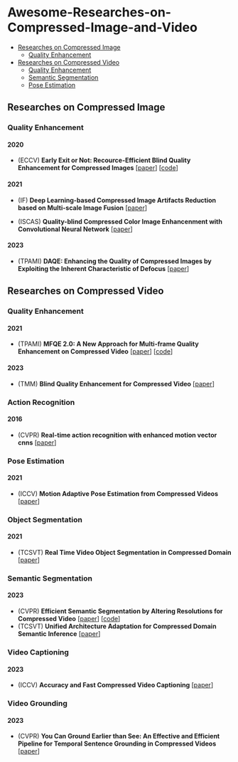 # Awesome-Researches-on-Compressed-Image-and-Video
- [Researches on Compressed Image](#researches-on-compressed-image)
  - [Quality Enhancement](#quality-enhancement)
- [Researches on Compressed Video](#researches-on-compressed-video)
  - [Quality Enhancement](#quality-enhancement)
  - [Semantic Segmentation](#semantic-segmentation)
  - [Pose Estimation](#pose-estimation)

## Researches on Compressed Image
### Quality Enhancement
#### 2020
- (ECCV) **Early Exit or Not: Recource-Efficient Blind Quality Enhancement for Compressed Images** [[paper](https://arxiv.org/pdf/2006.16581.pdf)] [[code](https://github.com/RyanXingQL/RBQE)]
#### 2021
- (IF) **Deep Learning-based Compressed Image Artifacts Reduction based on Multi-scale Image Fusion** [[paper](https://www.sciencedirect.com/science/article/pii/S1566253520303857)]
  
- (ISCAS) **Quality-blind Compressed Color Image Enhancenment with Convolutional Neural Network** [[paper](https://ieeexplore.ieee.org/document/9401182)]
  
#### 2023
- (TPAMI) **DAQE: Enhancing the Quality of Compressed Images by Exploiting the Inherent Characteristic of Defocus** [[paper](https://ieeexplore.ieee.org/abstract/document/10073543/)]
  
## Researches on Compressed Video
### Quality Enhancement
#### 2021
- (TPAMI) **MFQE 2.0: A New Approach for Multi-frame Quality Enhancement on Compressed Video** [[paper](https://ieeexplore.ieee.org/document/8855019)] [[code](https://github.com/ryanxingql/mfqev2.0)]
#### 2023 
- (TMM) **Blind Quality Enhancement for Compressed Video** [[paper](https://ieeexplore.ieee.org/document/10343127)]

### Action Recognition
#### 2016
- (CVPR) **Real-time action recognition with enhanced motion vector cnns** [[paper](https://openaccess.thecvf.com/content_cvpr_2016/papers/Zhang_Real-Time_Action_Recognition_CVPR_2016_paper.pdf)]

### Pose Estimation
#### 2021
- (ICCV) **Motion Adaptive Pose Estimation from Compressed Videos** [[paper](https://openaccess.thecvf.com/content/ICCV2021/papers/Fan_Motion_Adaptive_Pose_Estimation_From_Compressed_Videos_ICCV_2021_paper.pdf)]

### Object Segmentation
#### 2021
- (TCSVT) **Real Time Video Object Segmentation in Compressed Domain** [[paper](https://ieeexplore.ieee.org/document/8982035)]

### Semantic Segmentation
#### 2023
- (CVPR) **Efficient Semantic Segmentation by Altering Resolutions for Compressed Video** [[paper](https://openaccess.thecvf.com/content/CVPR2023/papers/Hu_Efficient_Semantic_Segmentation_by_Altering_Resolutions_for_Compressed_Videos_CVPR_2023_paper.pdf)]
  [[code](https://github.com/THU-LYJ-Lab/AR-Seg)]
- (TCSVT) **Unified Architecture Adaptation for Compressed Domain Semantic Inference** [[paper](https://ieeexplore.ieee.org/document/10029924)]

### Video Captioning
#### 2023
- (ICCV) **Accuracy and Fast Compressed Video Captioning** [[paper](https://openaccess.thecvf.com/content/ICCV2023/papers/Shen_Accurate_and_Fast_Compressed_Video_Captioning_ICCV_2023_paper.pdf)]

### Video Grounding
#### 2023
- (CVPR) **You Can Ground Earlier than See: An Effective and Efficient Pipeline for Temporal Sentence Grounding in Compressed Videos** [[paper](https://openaccess.thecvf.com/content/CVPR2023/papers/Fang_You_Can_Ground_Earlier_Than_See_An_Effective_and_Efficient_CVPR_2023_paper.pdf)]
